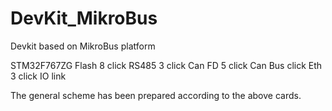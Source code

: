 # DevKit_MikroBus
Devkit based on MikroBus platform

STM32F767ZG
Flash 8 click
RS485 3 click
Can FD 5 click
Can Bus click
Eth 3 click
IO link

The general scheme has been prepared according to the above cards.
